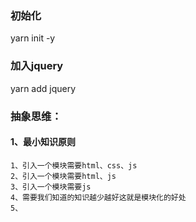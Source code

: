 ### 初始化
yarn init -y
### 加入jquery
yarn add jquery

### 抽象思维：
#### 1、最小知识原则
```
1、引入一个模块需要html、css、js
2、引入一个模块需要html、js
3、引入一个模块需要js
4、需要我们知道的知识越少越好这就是模块化的好处
5、
```